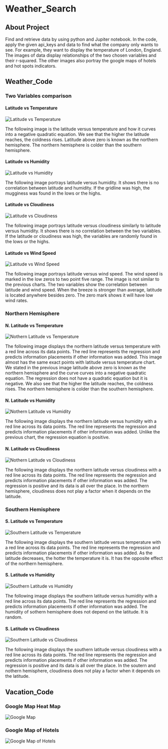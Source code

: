# Weather_Search

## About Project
Find and retrieve data by using python and Jupiter notebook. In the code, apply the given api_keys and data to find what the company only wants to see. For example, they want to display the temperature of London, England. The images of data display relationships of the two chosen variables and their r-squared. The other images also portray the google maps of hotels and hot spots indicators.

## Weather_Code

### Two Variables comparison

#### Latitude vs Temperature
![Latitude vs Temperature](https://github.com/samuelroiz/Weather_Search/blob/main/Images/Latitude_Vs_Temperature.png)

The following image is the latitude versus temperature and how it curves into a negative quadratic equation. We see that the higher the latitude reaches, the coldness rises. Latitude above zero is known as the northern hemisphere. The northern hemisphere is colder than the southern hemisphere. 

#### Latitude vs Humidity
![Latitude vs Humidity](https://github.com/samuelroiz/Weather_Search/blob/main/Images/Latitude_Vs_Humidity.png)

The following image portrays latitude versus humidity. It shows there is no correlation between latitude and humidity. If the gridline was high, the mugginess was found in the lows or the highs. 


#### Latitude vs Cloudiness
![Latitude vs Cloudiness](https://github.com/samuelroiz/Weather_Search/blob/main/Images/Latitude_Vs_Cloudiness.png)

The following image portrays latitude versus cloudiness similarly to latitude versus humidity. It shows there is no correlation between the two variables. If the latitude or cloudiness was high, the variables are randomly found in the lows or the highs. 

#### Latitude vs Wind Speed
![Latitude vs Wind Speed](https://github.com/samuelroiz/Weather_Search/blob/main/Images/Latitude_Vs_Wind_Speed.png)

The following image portrays latitude versus wind speed. The wind speed is marked in the low zeros to two point five range. The image is not similar to the previous charts. The two variables show the correlation between latitude and wind speed. When the breeze is stronger than average, latitude is located anywhere besides zero. The zero mark shows it will have low wind rates. 

### Northern Hemisphere

#### N. Latitude vs Temperature
![Nothern Latitude vs Temperature](https://github.com/samuelroiz/Weather_Search/blob/main/Images/North_Latitude_Vs_Temperature.png)

The following image displays the northern latitude versus temperature with a red line across its data points. The red line represents the regression and predicts information placements if other information was added. This image almost has the same exact points with latitude versus temperature chart. We stated in the previous image latitude above zero is known as the northern hemisphere and the curve curves into a negative quadratic equation. The regression does not have a quadratic equation but it is negative. We also see that the higher the latitude reaches, the coldness rises. The northern hemisphere is colder than the southern hemisphere.

#### N. Latitude vs Humidity
![Nothern Latitude vs Humidity](https://github.com/samuelroiz/Weather_Search/blob/main/Images/North_Latitude_Vs_Humidity.png)

The following image displays the northern latitude versus humidity with a red line across its data points. The red line represents the regression and predicts information placements if other information was added. Unlike the previous chart, the regression equation is positive. 

#### N. Latitude vs Cloudiness
![Nothern Latitude vs Cloudiness](https://github.com/samuelroiz/Weather_Search/blob/main/Images/North_Latitude_Vs_Cloudiness.png)

The following image displays the northern latitude versus cloudiness with a red line across its data points. The red line represents the regression and predicts information placements if other information was added. The regression is positive and its data is all over the place. In the northern hemisphere, cloudiness does not play a factor when it depends on the latitude. 

### Southern Hemisphere

#### S. Latitude vs Temperature
![Southern Latitude vs Temperature](https://github.com/samuelroiz/Weather_Search/blob/main/Images/South_Latitude_Vs_Temperature.png)

The following image displays the southern latitude versus temperature with a red line across its data points. The red line represents the regression and predicts information placements if other information was added. As the latitude decreases, the hotter the temperature it is. It has the opposite effect of the northern hemisphere.  

#### S. Latitude vs Humidity
![Southern Latitude vs Humidity](https://github.com/samuelroiz/Weather_Search/blob/main/Images/South_Latitude_Vs_Humidity.png)

The following image displays the southern latitude versus humidity with a red line across its data points. The red line represents the regression and predicts information placements if other information was added. The humidity of sothern hemisphere does not depend on the latitude. It is random. 

#### S. Latitude vs Cloudiness
![Southern Latitude vs Cloudiness](https://github.com/samuelroiz/Weather_Search/blob/main/Images/South_Latitude_Vs_Cloudiness.png)

The following image displays the southern latitude versus cloudiness with a red line across its data points. The red line represents the regression and predicts information placements if other information was added. The regression is positive and its data is all over the place. In the soutern and nothern hemisphere, cloudiness does not play a factor when it depends on the latitude. 

## Vacation_Code

### Google Map Heat Map
![Google Map](https://github.com/samuelroiz/Weather_Search/blob/main/Images/South_Latitude_Vs_Cloudiness.png)

### Google Map of Hotels
![Google Map of Hotels](https://github.com/samuelroiz/Weather_Search/blob/main/Images/google_map_hotel.png)
